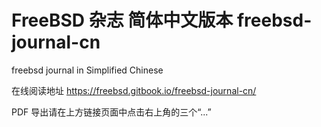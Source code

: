 # FreeBSD 杂志 简体中文版本 freebsd-journal-cn 
freebsd journal in Simplified Chinese

在线阅读地址 <https://freebsd.gitbook.io/freebsd-journal-cn/>

PDF 导出请在上方链接页面中点击右上角的三个“...”

